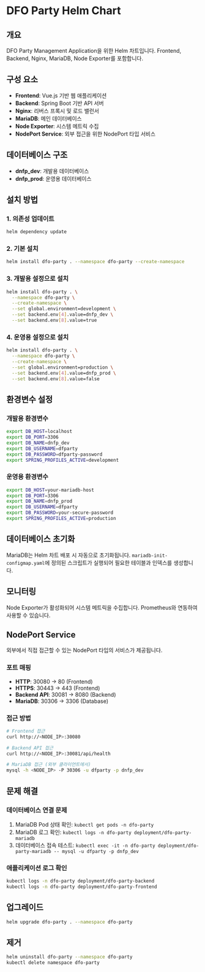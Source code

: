 # DFO Party Helm Chart

## 개요
DFO Party Management Application을 위한 Helm 차트입니다. Frontend, Backend, Nginx, MariaDB, Node Exporter를 포함합니다.

## 구성 요소
- **Frontend**: Vue.js 기반 웹 애플리케이션
- **Backend**: Spring Boot 기반 API 서버
- **Nginx**: 리버스 프록시 및 로드 밸런서
- **MariaDB**: 메인 데이터베이스
- **Node Exporter**: 시스템 메트릭 수집
- **NodePort Service**: 외부 접근을 위한 NodePort 타입 서비스

## 데이터베이스 구조
- **dnfp_dev**: 개발용 데이터베이스
- **dnfp_prod**: 운영용 데이터베이스

## 설치 방법

### 1. 의존성 업데이트
```bash
helm dependency update
```

### 2. 기본 설치
```bash
helm install dfo-party . --namespace dfo-party --create-namespace
```

### 3. 개발용 설정으로 설치
```bash
helm install dfo-party . \
  --namespace dfo-party \
  --create-namespace \
  --set global.environment=development \
  --set backend.env[4].value=dnfp_dev \
  --set backend.env[8].value=true
```

### 4. 운영용 설정으로 설치
```bash
helm install dfo-party . \
  --namespace dfo-party \
  --create-namespace \
  --set global.environment=production \
  --set backend.env[4].value=dnfp_prod \
  --set backend.env[8].value=false
```

## 환경변수 설정

### 개발용 환경변수
```bash
export DB_HOST=localhost
export DB_PORT=3306
export DB_NAME=dnfp_dev
export DB_USERNAME=dfparty
export DB_PASSWORD=dfparty-password
export SPRING_PROFILES_ACTIVE=development
```

### 운영용 환경변수
```bash
export DB_HOST=your-mariadb-host
export DB_PORT=3306
export DB_NAME=dnfp_prod
export DB_USERNAME=dfparty
export DB_PASSWORD=your-secure-password
export SPRING_PROFILES_ACTIVE=production
```

## 데이터베이스 초기화
MariaDB는 Helm 차트 배포 시 자동으로 초기화됩니다. `mariadb-init-configmap.yaml`에 정의된 스크립트가 실행되어 필요한 테이블과 인덱스를 생성합니다.

## 모니터링
Node Exporter가 활성화되어 시스템 메트릭을 수집합니다. Prometheus와 연동하여 사용할 수 있습니다.

## NodePort Service
외부에서 직접 접근할 수 있는 NodePort 타입의 서비스가 제공됩니다.

### 포트 매핑
- **HTTP**: 30080 → 80 (Frontend)
- **HTTPS**: 30443 → 443 (Frontend)
- **Backend API**: 30081 → 8080 (Backend)
- **MariaDB**: 30306 → 3306 (Database)

### 접근 방법
```bash
# Frontend 접근
curl http://<NODE_IP>:30080

# Backend API 접근
curl http://<NODE_IP>:30081/api/health

# MariaDB 접근 (외부 클라이언트에서)
mysql -h <NODE_IP> -P 30306 -u dfparty -p dnfp_dev
```

## 문제 해결

### 데이터베이스 연결 문제
1. MariaDB Pod 상태 확인: `kubectl get pods -n dfo-party`
2. MariaDB 로그 확인: `kubectl logs -n dfo-party deployment/dfo-party-mariadb`
3. 데이터베이스 접속 테스트: `kubectl exec -it -n dfo-party deployment/dfo-party-mariadb -- mysql -u dfparty -p dnfp_dev`

### 애플리케이션 로그 확인
```bash
kubectl logs -n dfo-party deployment/dfo-party-backend
kubectl logs -n dfo-party deployment/dfo-party-frontend
```

## 업그레이드
```bash
helm upgrade dfo-party . --namespace dfo-party
```

## 제거
```bash
helm uninstall dfo-party --namespace dfo-party
kubectl delete namespace dfo-party
```
